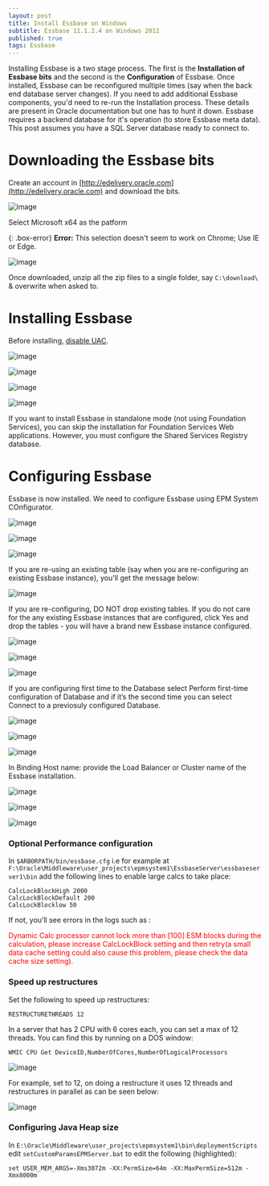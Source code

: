 ```yaml
---
layout: post
title: Install Essbase on Windows
subtitle: Essbase 11.1.2.4 on Windows 2012
published: true
tags: Essbase
---
```


Installing Essbase is a two stage process. The first is the **Installation of Essbase bits** and the second is the **Configuration** of Essbase. Once installed, Essbase can be reconfigured multiple times (say when the back end database server changes). If you need to add additional Essbase components, you'd need to re-run the Installation process. These details are present in Oracle documentation but one has to hunt it down. Essbase requires a backend database for it's operation (to store Essbase meta data). This post assumes you have a SQL Server database ready to connect to.

# Downloading the Essbase bits

Create an account in [http://edelivery.oracle.com](http://edelivery.oracle.com) and download the bits.

![image](https://user-images.githubusercontent.com/32394146/31257109-4f86ddd6-aa69-11e7-9f00-9178588335a7.png)

Select Microsoft x64 as the patform

{: .box-error}
**Error:** This selection doesn't seem to work on Chrome; Use IE or Edge.


![image](https://user-images.githubusercontent.com/32394146/31257157-89335f96-aa69-11e7-8368-048d646c6aba.png)

Once downloaded, unzip all the zip files to a single folder, say `C:\download\` & overwrite when asked to.

# Installing Essbase

Before installing, [disable UAC](https://www.howtogeek.com/howto/windows-vista/disable-user-account-control-uac-the-easy-way-on-windows-vista/). 

![image](https://user-images.githubusercontent.com/32394146/31227699-67c58958-aa0d-11e7-9d28-9378da4752e9.png)


![image](https://user-images.githubusercontent.com/32394146/31227715-74da10d2-aa0d-11e7-89e5-d42f0aec3b4c.png)

![image](https://user-images.githubusercontent.com/32394146/31227726-7f78934c-aa0d-11e7-9b71-0cde1f5ebc28.png)

![image](https://user-images.githubusercontent.com/32394146/31227924-2b2d22d4-aa0e-11e7-91ff-17cdb70e0cde.png)


If you want to install Essbase in standalone mode (not using Foundation Services), you can skip the installation for Foundation Services Web applications. However, you must configure the Shared Services Registry database. 

# Configuring Essbase

Essbase is now installed. We need to configure Essbase using EPM System COnfigurator.

![image](https://user-images.githubusercontent.com/32394146/31228003-8634ceb6-aa0e-11e7-8b30-a934305e0994.png)

![image](https://user-images.githubusercontent.com/32394146/31228022-968f338c-aa0e-11e7-8ba3-b1dd2ab19b33.png)

![image](https://user-images.githubusercontent.com/32394146/31228109-dde010f8-aa0e-11e7-9829-f9745c1d6739.png)

If you are re-using an existing table (say when you are re-configuring an existing Essbase instance), you'll get the message below:

![image](https://user-images.githubusercontent.com/32394146/31233130-766a8164-aa1e-11e7-9be4-d98b96e360f2.png)

If you are re-configuring, DO NOT drop existing tables. If you do not care for the any existing Essbase instances that are configured, click Yes and drop the tables - you will have a brand new Essbase instance configured.

![image](https://user-images.githubusercontent.com/32394146/31233139-7fbf23a0-aa1e-11e7-9ed9-b8cee753c5b9.png)

![image](https://user-images.githubusercontent.com/32394146/31233152-85fea27c-aa1e-11e7-8215-dc4e06843d92.png)

![image](https://user-images.githubusercontent.com/32394146/31233586-93f5b504-aa1f-11e7-9a5e-60fb76be5b59.png)

If you are configuring first time to the Database select Perform first-time configuration of Database  and if it’s the second time you can select Connect to a previosuly configured Database.

![image](https://user-images.githubusercontent.com/32394146/31233608-a2a4d83c-aa1f-11e7-808b-2d388e08c86c.png)

![image](https://user-images.githubusercontent.com/32394146/31233669-bc2ff6ec-aa1f-11e7-9a38-fa215b397159.png)

![image](https://user-images.githubusercontent.com/32394146/31236172-fb07993c-aa25-11e7-86b3-37e250faca33.png)

In Binding Host name: provide the Load Balancer or Cluster name of the Essbase installation.

![image](https://user-images.githubusercontent.com/32394146/31236218-1f3592fa-aa26-11e7-8585-6c00693377f9.png)

![image](https://user-images.githubusercontent.com/32394146/31236320-5b66e29c-aa26-11e7-8a11-f820526b6b4e.png)

![image](https://user-images.githubusercontent.com/32394146/31236332-62687146-aa26-11e7-9ea5-97786e8b380b.png)

### Optional Performance configuration

In `$ARBORPATH/bin/essbase.cfg` i.e for example at `F:\Oracle\Middleware\user_projects\epmsystem1\EssbaseServer\essbaseserver1\bin` add the following lines to enable large calcs to take place:

```
CalcLockBlockHigh 2000
CalcLockBlockDefault 200
CalcLockBlocklow 50
```

If not, you’ll see errors in the logs such as :

<span style="color:red">
Dynamic Calc processor cannot lock more than [100] ESM blocks during the calculation, please increase CalcLockBlock setting and then retry(a small data cache setting could also cause this problem, please check the data cache size setting).
</span>

### Speed up restructures

Set the following to speed up restructures:

```
RESTRUCTURETHREADS 12
```

In a server that has 2 CPU with 6 cores each, you can set a max of 12 threads. You can find this by running on a DOS window:

```
WMIC CPU Get DeviceID,NumberOfCores,NumberOfLogicalProcessors
```

![image](https://user-images.githubusercontent.com/32394146/31236869-e61513c2-aa27-11e7-9682-8aab7fc673ff.png)

For example, set to 12, on doing a restructure it uses 12 threads and restructures in parallel as can be seen below:

![image](https://user-images.githubusercontent.com/32394146/31236947-1c3db256-aa28-11e7-8866-4dd8b9c59828.png)

### Configuring Java Heap size 

In `E:\Oracle\Middleware\user_projects\epmsystem1\bin\deploymentScripts` edit `setCustomParamsEPMServer.bat` to edit the following (highlighted):

```
set USER_MEM_ARGS=-Xms3072m -XX:PermSize=64m -XX:MaxPermSize=512m -Xmx8000m
```

